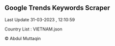 

## Google Trends Keywords Scraper 
 
Last Update 31-03-2023 , 12:10:59

Country List :
VIETNAM.json



© Abdul Muttaqin 
